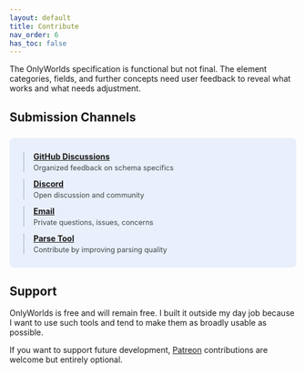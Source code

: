 ```yaml
---
layout: default
title: Contribute
nav_order: 6
has_toc: false
---
```




The OnlyWorlds specification is functional but not final. The element categories, fields, and further concepts need user feedback to reveal what works and what needs adjustment.

## Submission Channels

<div style="background: rgba(59, 130, 246, 0.1); border-radius: 8px; padding: 24px; margin: 24px 0;">
  <div style="display: grid; gap: 12px;">
    <div style="border-left: 2px solid rgba(148, 163, 184, 0.5); padding-left: 16px;">
      <strong><a href="https://github.com/OnlyWorlds/OnlyWorlds/discussions/categories/schema" style="color: inherit;">GitHub Discussions</a></strong>
      <div style="margin-top: 4px; font-size: 0.9em; opacity: 0.8;">Organized feedback on schema specifics</div>
    </div>
    <div style="border-left: 2px solid rgba(148, 163, 184, 0.5); padding-left: 16px;">
      <strong><a href="https://discord.gg/twCjqvVBwb" style="color: inherit;">Discord</a></strong>
      <div style="margin-top: 4px; font-size: 0.9em; opacity: 0.8;">Open discussion and community</div>
    </div>
    <div style="border-left: 2px solid rgba(148, 163, 184, 0.5); padding-left: 16px;">
      <strong><a href="mailto:info@onlyworlds.com" style="color: inherit;">Email</a></strong>
      <div style="margin-top: 4px; font-size: 0.9em; opacity: 0.8;">Private questions, issues, concerns</div>
    </div>
    <div style="border-left: 2px solid rgba(148, 163, 184, 0.5); padding-left: 16px;">
      <strong><a href="https://onlyworlds.com/parse_tool" style="color: inherit;">Parse Tool</a></strong>
      <div style="margin-top: 4px; font-size: 0.9em; opacity: 0.8;">Contribute by improving parsing quality</div>
    </div>
  </div>
</div>

## Support

OnlyWorlds is free and will remain free. I built it outside my day job because I want to use such tools and tend to make them as broadly usable as possible.

If you want to support future development, [Patreon](#) contributions are welcome but entirely optional.
